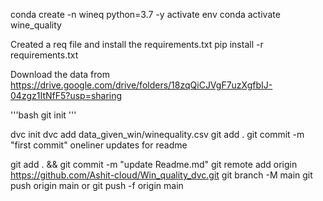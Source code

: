 conda create -n wineq python=3.7 -y
activate env
conda activate wine_quality

Created a req file and install the requirements.txt
pip install -r requirements.txt

Download the data from
https://drive.google.com/drive/folders/18zqQiCJVgF7uzXgfbIJ-04zgz1ItNfF5?usp=sharing

'''bash
git init
'''

dvc init 
dvc add data_given_win/winequality.csv
git add .
git commit -m "first commit"
oneliner updates for readme


git add . && git commit -m "update Readme.md"
git remote add origin https://github.com/Ashit-cloud/Win_quality_dvc.git
git branch -M main
git push origin main 
or
git push -f origin main
